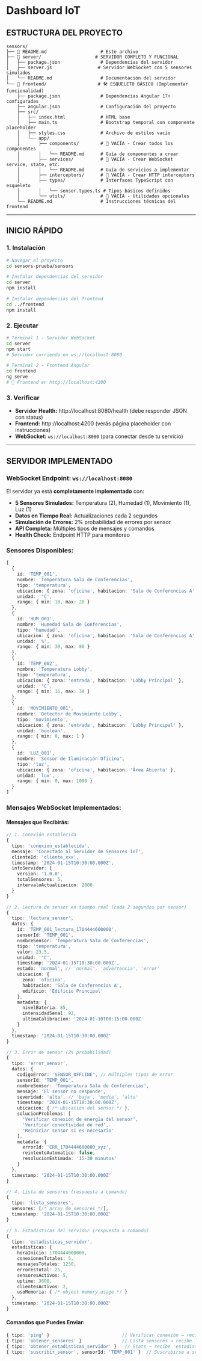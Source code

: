# Dashboard IoT

## **ESTRUCTURA DEL PROYECTO**

```
sensors/
├── 📄 README.md                    # Este archivo
├── 📁 server/                    # SERVIDOR COMPLETO Y FUNCIONAL
│   ├── package.json               # Dependencias del servidor
│   ├── server.js                 # Servidor WebSocket con 5 sensores simulados
│   └── README.md                  # Documentación del servidor
└── 📁 frontend/                   # 🛠️ ESQUELETO BÁSICO (Implementar funcionalidad)
    ├── package.json               # Dependencias Angular 17+ configuradas
    ├── angular.json               # Configuración del proyecto
    ├── src/
    │   ├── index.html             # HTML base
    │   ├── main.ts                # Bootstrap temporal con componente placeholder
    │   ├── styles.css             # Archivo de estilos vacío
    │   └── app/
    │       ├── components/        # 📁 VACÍA - Crear todos los componentes
    │       │   └── README.md      # Guía de componentes a crear
    │       ├── services/          # 📁 VACÍA - Crear WebSocket service, state, etc.
    │       │   └── README.md      # Guía de servicios a implementar
    │       ├── interceptors/      # 📁 VACÍA - Crear HTTP interceptors
    │       ├── types/             # Interfaces TypeScript con esqueleto
    │       │   └── sensor.types.ts # Tipos básicos definidos
    │       └── utils/             # 📁 VACÍA - Utilidades opcionales
    └── README.md                  # Instrucciones técnicas del frontend
```

---

## **INICIO RÁPIDO**

### **1. Instalación**
```bash
# Navegar al proyecto
cd sensors-prueba/sensors

# Instalar dependencias del servidor
cd server
npm install

# Instalar dependencias del frontend
cd ../frontend
npm install
```

### **2. Ejecutar**
```bash
# Terminal 1 - Servidor WebSocket
cd server
npm start
# Servidor corriendo en ws://localhost:8080

# Terminal 2 - Frontend Angular
cd frontend
ng serve
# 📱 Frontend en http://localhost:4200
```

### **3. Verificar**
- **Servidor Health:** http://localhost:8080/health (debe responder JSON con status)
- **Frontend:** http://localhost:4200 (verás página placeholder con instrucciones)
- **WebSocket:** `ws://localhost:8080` (para conectar desde tu servicio)

---

## **SERVIDOR IMPLEMENTADO**

### **WebSocket Endpoint:** `ws://localhost:8080`

El servidor ya está **completamente implementado** con:
- **5 Sensores Simulados:** Temperatura (2), Humedad (1), Movimiento (1), Luz (1)
- **Datos en Tiempo Real:** Actualizaciones cada 2 segundos
- **Simulación de Errores:** 2% probabilidad de errores por sensor
- **API Completa:** Múltiples tipos de mensajes y comandos
- **Health Check:** Endpoint HTTP para monitoreo

### **Sensores Disponibles:**
```typescript
[
  {
    id: 'TEMP_001',
    nombre: 'Temperatura Sala de Conferencias',
    tipo: 'temperatura',
    ubicacion: { zona: 'oficina', habitacion: 'Sala de Conferencias A' },
    unidad: '°C',
    rango: { min: 18, max: 28 }
  },
  {
    id: 'HUM_001', 
    nombre: 'Humedad Sala de Conferencias',
    tipo: 'humedad',
    ubicacion: { zona: 'oficina', habitacion: 'Sala de Conferencias A' },
    unidad: '%',
    rango: { min: 30, max: 80 }
  },
  {
    id: 'TEMP_002',
    nombre: 'Temperatura Lobby',
    tipo: 'temperatura', 
    ubicacion: { zona: 'entrada', habitacion: 'Lobby Principal' },
    unidad: '°C',
    rango: { min: 16, max: 30 }
  },
  {
    id: 'MOVIMIENTO_001',
    nombre: 'Detector de Movimiento Lobby',
    tipo: 'movimiento',
    ubicacion: { zona: 'entrada', habitacion: 'Lobby Principal' },
    unidad: 'boolean',
    rango: { min: 0, max: 1 }
  },
  {
    id: 'LUZ_001',
    nombre: 'Sensor de Iluminación Oficina',
    tipo: 'luz',
    ubicacion: { zona: 'oficina', habitacion: 'Área Abierta' },
    unidad: 'lux',
    rango: { min: 0, max: 1000 }
  }
]
```

### **Mensajes WebSocket Implementados:**

#### **Mensajes que Recibirás:**
```typescript
// 1. Conexión establecida
{
  tipo: 'conexion_establecida',
  mensaje: 'Conectado al Servidor de Sensores IoT',
  clienteId: 'cliente_xxx',
  timestamp: '2024-01-15T10:30:00.000Z',
  infoServidor: {
    version: '1.0.0',
    totalSensores: 5,
    intervaloActualizacion: 2000
  }
}

// 2. Lectura de sensor en tiempo real (cada 2 segundos por sensor)
{
  tipo: 'lectura_sensor',
  datos: {
    id: 'TEMP_001_lectura_1704444600000',
    sensorId: 'TEMP_001',
    nombreSensor: 'Temperatura Sala de Conferencias',
    tipo: 'temperatura',
    valor: 23.5,
    unidad: '°C',
    timestamp: '2024-01-15T10:30:00.000Z',
    estado: 'normal', // 'normal', 'advertencia', 'error'
    ubicacion: {
      zona: 'oficina',
      habitacion: 'Sala de Conferencias A',
      edificio: 'Edificio Principal'
    },
    metadata: {
      nivelBateria: 85,
      intensidadSenal: 92,
      ultimaCalibracion: '2024-01-10T08:15:00.000Z'
    }
  },
  timestamp: '2024-01-15T10:30:00.000Z'
}

// 3. Error de sensor (2% probabilidad)
{
  tipo: 'error_sensor',
  datos: {
    codigoError: 'SENSOR_OFFLINE', // Múltiples tipos de error
    sensorId: 'TEMP_001',
    nombreSensor: 'Temperatura Sala de Conferencias',
    mensaje: 'El sensor no responde',
    severidad: 'alta', // 'baja', 'media', 'alta'
    timestamp: '2024-01-15T10:30:00.000Z',
    ubicacion: { /* ubicación del sensor */ },
    solucionProblemas: [
      'Verificar conexión de energía del sensor',
      'Verificar conectividad de red',
      'Reiniciar sensor si es necesario'
    ],
    metadata: {
      errorId: 'ERR_1704444600000_xyz',
      reintentoAutomatico: false,
      resolucionEstimada: '15-30 minutos'
    }
  },
  timestamp: '2024-01-15T10:30:00.000Z'
}

// 4. Lista de sensores (respuesta a comando)
{
  tipo: 'lista_sensores',
  sensores: [/* array de sensores */],
  timestamp: '2024-01-15T10:30:00.000Z'
}

// 5. Estadísticas del servidor (respuesta a comando)
{
  tipo: 'estadisticas_servidor',
  estadisticas: {
    horaInicio: 1704444000000,
    conexionesTotales: 5,
    mensajesTotales: 1250,
    erroresTotal: 25,
    sensoresActivos: 5,
    uptime: 3600,
    clientesActivos: 2,
    usoMemoria: { /* object memory usage */ }
  },
  timestamp: '2024-01-15T10:30:00.000Z'
}
```

#### **Comandos que Puedes Enviar:**
```typescript
{ tipo: 'ping' }                           // Verificar conexión → recibe 'pong'
{ tipo: 'obtener_sensores' }               // Lista sensores → recibe 'lista_sensores'
{ tipo: 'obtener_estadisticas_servidor' }   // Stats → recibe 'estadisticas_servidor'
{ tipo: 'suscribir_sensor', sensorId: 'TEMP_001' }  // Suscribirse a sensor específico
```
